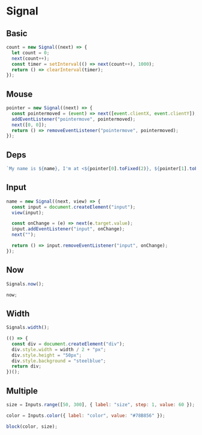 # Signal

## Basic

```js eval
count = new Signal((next) => {
  let count = 0;
  next(count++);
  const timer = setInterval(() => next(count++), 1000);
  return () => clearInterval(timer);
});
```

## Mouse

```js eval
pointer = new Signal((next) => {
  const pointermoved = (event) => next([event.clientX, event.clientY]);
  addEventListener("pointermove", pointermoved);
  next([0, 0]);
  return () => removeEventListener("pointermove", pointermoved);
});
```

## Deps

```js eval
`My name is ${name}, I'm at <${pointer[0].toFixed(2)}, ${pointer[1].toFixed(2)}> and counting to ${count}.`;
```

## Input

```js eval
name = new Signal((next, view) => {
  const input = document.createElement("input");
  view(input);

  const onChange = (e) => next(e.target.value);
  input.addEventListener("input", onChange);
  next("");

  return () => input.removeEventListener("input", onChange);
});
```

## Now

```js eval
Signals.now();
```

```js eval
now;
```

## Width

```js eval
Signals.width();
```

```js eval
(() => {
  const div = document.createElement("div");
  div.style.width = width / 2 + "px";
  div.style.height = "50px";
  div.style.background = "steelblue";
  return div;
})();
```

## Multiple

```js eval code=false
size = Inputs.range([50, 300], { label: "size", step: 1, value: 60 });
```

```js eval code=false
color = Inputs.color({ label: "color", value: "#78B856" });
```

```js eval
block(color, size);
```

